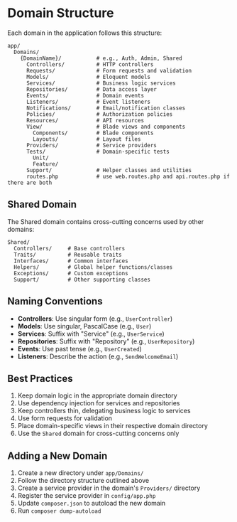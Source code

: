 # Domain Structure

Each domain in the application follows this structure:

```
app/
  Domains/
    {DomainName}/           # e.g., Auth, Admin, Shared
      Controllers/          # HTTP controllers
      Requests/             # Form requests and validation
      Models/               # Eloquent models
      Services/             # Business logic services
      Repositories/         # Data access layer
      Events/               # Domain events
      Listeners/            # Event listeners
      Notifications/        # Email/notification classes
      Policies/             # Authorization policies
      Resources/            # API resources
      View/                 # Blade views and components
        Components/         # Blade components
        Layouts/            # Layout files
      Providers/            # Service providers
      Tests/                # Domain-specific tests
        Unit/
        Feature/
      Support/              # Helper classes and utilities
      routes.php            # use web.routes.php and api.routes.php if there are both
```

## Shared Domain

The Shared domain contains cross-cutting concerns used by other domains:

```
Shared/
  Controllers/     # Base controllers
  Traits/          # Reusable traits
  Interfaces/      # Common interfaces
  Helpers/         # Global helper functions/classes
  Exceptions/      # Custom exceptions
  Support/         # Other supporting classes
```

## Naming Conventions

- **Controllers**: Use singular form (e.g., `UserController`)
- **Models**: Use singular, PascalCase (e.g., `User`)
- **Services**: Suffix with "Service" (e.g., `UserService`)
- **Repositories**: Suffix with "Repository" (e.g., `UserRepository`)
- **Events**: Use past tense (e.g., `UserCreated`)
- **Listeners**: Describe the action (e.g., `SendWelcomeEmail`)

## Best Practices

1. Keep domain logic in the appropriate domain directory
2. Use dependency injection for services and repositories
3. Keep controllers thin, delegating business logic to services
4. Use form requests for validation
5. Place domain-specific views in their respective domain directory
6. Use the `Shared` domain for cross-cutting concerns only

## Adding a New Domain

1. Create a new directory under `app/Domains/`
2. Follow the directory structure outlined above
3. Create a service provider in the domain's `Providers/` directory
4. Register the service provider in `config/app.php`
5. Update `composer.json` to autoload the new domain
6. Run `composer dump-autoload`
